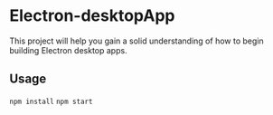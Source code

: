 # Electron-desktopApp
This project will help you gain a solid understanding of how to begin building Electron desktop apps.
## Usage
`npm install`
`npm start`

